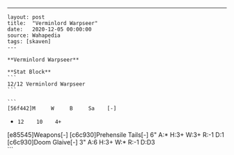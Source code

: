 ---
    layout: post
    title:  "Verminlord Warpseer"
    date:   2020-12-05 00:00:00
    source: Wahapedia
    tags: [skaven]
    ---
    
    **Verminlord Warpseer**
    
    **Stat Block**
    ```
    12/12 Verminlord Warpseer
    ```
    
    ```
    [56f442]M     W     B     Sa    [-]
*     12    10    4+    
[e85545]Weapons[-]
[c6c930]Prehensile Tails[-]
6"     A:*    H:3+   W:3+   R:-1   D:1   
[c6c930]Doom Glaive[-]
3"     A:6    H:3+   W:*    R:-1   D:D3  
    ```
    
    
    